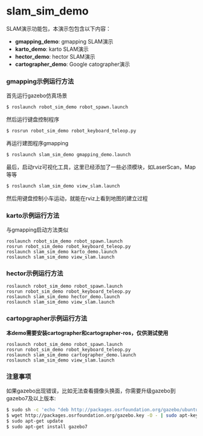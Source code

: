 # slam\_sim\_demo

SLAM演示功能包，本演示包包含以下内容：

* **gmapping_demo**: gmapping SLAM演示
* **karto_demo**: karto SLAM演示
* **hector_demo**: hector SLAM演示
* **cartographer_demo**: Google catographer演示


### gmapping示例运行方法

首先运行gazebo仿真场景

```sh
$ roslaunch robot_sim_demo robot_spawn.launch
```

然后运行键盘控制程序

```sh
$ rosrun robot_sim_demo robot_keyboard_teleop.py
```

再运行建图程序gmapping

```sh
$ roslaunch slam_sim_demo gmapping_demo.launch
```

最后，启动rviz可视化工具，这里已经添加了一些必须模块，如LaserScan，Map等等

```sh
$ roslaunch slam_sim_demo view_slam.launch
```

然后用键盘控制小车运动，就能在rviz上看到地图的建立过程


### karto示例运行方法

与gmapping启动方法类似

	roslaunch robot_sim_demo robot_spawn.launch
	rosrun robot_sim_demo robot_keyboard_teleop.py
	roslaunch slam_sim_demo karto_demo.launch
	roslaunch slam_sim_demo view_slam.launch

### hector示例运行方法

	roslaunch robot_sim_demo robot_spawn.launch
	rosrun robot_sim_demo robot_keyboard_teleop.py
	roslaunch slam_sim_demo hector_demo.launch
	roslaunch slam_sim_demo view_slam.launch

### cartopgrapher示例运行方法

**本demo需要安装cartographer和cartographer-ros，仅供测试使用**

	roslaunch robot_sim_demo robot_spawn.launch
	rosrun robot_sim_demo robot_keyboard_teleop.py
	roslaunch slam_sim_demo cartographer_demo.launch
	roslaunch slam_sim_demo view_slam.launch


### 注意事项
如果gazebo出现错误，比如无法查看摄像头换面，你需要升级gazebo到gazebo7及以上版本:
```sh
$ sudo sh -c 'echo "deb http://packages.osrfoundation.org/gazebo/ubuntu-stable `lsb_release -cs` main" > /etc/apt/sources.list.d/gazebo-stable.list'
$ wget http://packages.osrfoundation.org/gazebo.key -O - | sudo apt-key add -
$ sudo apt-get update
$ sudo apt-get install gazebo7
```
